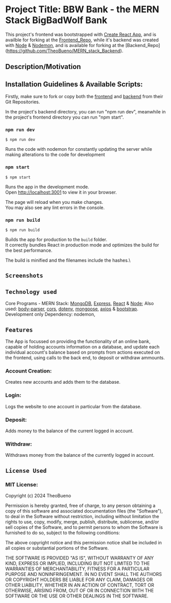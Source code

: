 # Project Title: BBW Bank - the MERN Stack BigBadWolf Bank

This project's frontend was bootstrapped with [Create React App](https://github.com/facebook/create-react-app), and is availble for forking at the [Frontend_Repo](https://github.com/TheoBueno/MERN_stack_Frontend), while it's backend was created with [Node](https://nodejs.org/en) & [Nodemon](https://nodemon.io/), and is available for forking at the [Backend_Repo] (https://github.com/TheoBueno/MERN_stack_Backend).

## Description/Motivation

## Installation Guidelines & Available Scripts:
Firstly, make sure to fork or copy both the [frontend](https://github.com/TheoBueno/MERN_stack_Frontend) and [backend](https://github.com/TheoBueno/MERN_stack_Backend) from their Git Repositories.

In the project's backend directory, you can run "npm run dev", meanwhile in the project's frontend directory you can run "npm start".

### `npm run dev`
```
$ npm run dev
```
Runs the code with nodemon for constantly updating the server while making alterations to the code for development 

### `npm start`
```
$ npm start
```
Runs the app in the development mode.\
Open [http://localhost:3001](http://localhost:3001) to view it in your browser.

The page will reload when you make changes.\
You may also see any lint errors in the console.

### `npm run build`
```
$ npm run build
```
Builds the app for production to the `build` folder.\
It correctly bundles React in production mode and optimizes the build for the best performance.

The build is minified and the filenames include the hashes.\

## `Screenshots`

## `Technology used`
  Core Programs - MERN Stack: [MongoDB](https://www.npmjs.com/package/mongodb), [Express](https://www.npmjs.com/package/express), [React](https://www.npmjs.com/package/react) & [Node](https://www.npmjs.com/package/node);
  Also used: [body-parser](https://www.npmjs.com/package/body-parser), [cors](https://www.npmjs.com/package/cors), [dotenv](https://www.npmjs.com/package/dotenv), [mongoose](https://www.npmjs.com/package/mongoose), [axios](https://www.npmjs.com/package/axios) & [bootstrap](https://www.npmjs.com/package/bootstrap).
  Development only Dependency: nodemon,

## `Features`
The App is focussed on providing the functionality of an online bank, capable of holding accounts information on a database, and update each individual account's balance based on prompts from actions executed on the frontend, using calls to the back end, to deposit or withdraw ammounts.

### Account Creation:
  Creates new accounts and adds them to the database.
### Login:
  Logs the website to one account in particular from the database.
### Deposit:
  Adds money to the balance of the current logged in account.
### Withdraw:
  Withdraws money from the balance of the currently logged in account.

## `License Used`

### MIT License:

Copyright (c) 2024 TheoBueno

Permission is hereby granted, free of charge, to any person obtaining a copy
of this software and associated documentation files (the "Software"), to deal
in the Software without restriction, including without limitation the rights
to use, copy, modify, merge, publish, distribute, sublicense, and/or sell
copies of the Software, and to permit persons to whom the Software is
furnished to do so, subject to the following conditions:

The above copyright notice and this permission notice shall be included in all
copies or substantial portions of the Software.

THE SOFTWARE IS PROVIDED "AS IS", WITHOUT WARRANTY OF ANY KIND, EXPRESS OR
IMPLIED, INCLUDING BUT NOT LIMITED TO THE WARRANTIES OF MERCHANTABILITY,
FITNESS FOR A PARTICULAR PURPOSE AND NONINFRINGEMENT. IN NO EVENT SHALL THE
AUTHORS OR COPYRIGHT HOLDERS BE LIABLE FOR ANY CLAIM, DAMAGES OR OTHER
LIABILITY, WHETHER IN AN ACTION OF CONTRACT, TORT OR OTHERWISE, ARISING FROM,
OUT OF OR IN CONNECTION WITH THE SOFTWARE OR THE USE OR OTHER DEALINGS IN THE
SOFTWARE.
